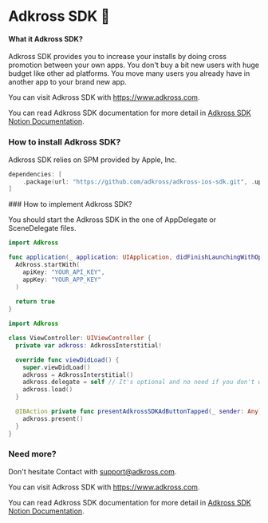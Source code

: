 # Adkross SDK 💚

#### What it Adkross SDK?

Adkross SDK provides you to increase your installs by doing cross promotion between your own apps. You don't buy a bit new users with huge budget like other ad platforms. You move many users you already have in another app to your brand new app. 

You can visit Adkross SDK with https://www.adkross.com.

You can read Adkross SDK documentation for more detail in [Adkross SDK Notion Documentation](https://tundra-lynx-197.notion.site/829188763a7b4057919078551650cdcd?v=e18c2c8222ba41eda7fc555441b60956).

### How to install Adkross SDK?

Adkross SDK relies on SPM provided by Apple, Inc.

```swift
dependencies: [
    .package(url: "https://github.com/adkross/adkross-ios-sdk.git", .upToNextMajor(from: "1.0.0"))
]
```

### How to implement Adkross SDK?

You should start the Adkross SDK in the one of AppDelegate or SceneDelegate files.

```swift
import Adkross

func application(_ application: UIApplication, didFinishLaunchingWithOptions launchOptions: [UIApplication.LaunchOptionsKey: Any]?) -> Bool {
  Adkross.startWith(
    apiKey: "YOUR_API_KEY",
    appKey: "YOUR_APP_KEY"
  )
        
  return true
}

```

```swift
import Adkross

class ViewController: UIViewController {
  private var adkross: AdkrossInterstitial!

  override func viewDidLoad() {
    super.viewDidLoad()
    adkross = AdkrossInterstitial()
    adkross.delegate = self // It's optional and no need if you don't want to handle callback from the Adkross SDK.
    adkross.load()
  }

  @IBAction private func presentAdkrossSDKAdButtonTapped(_ sender: Any) {
    adkross.present()
  }
}
```


### Need more?

Don't hesitate Contact with support@adkross.com.

You can visit Adkross SDK with https://www.adkross.com.

You can read Adkross SDK documentation for more detail in [Adkross SDK Notion Documentation](https://tundra-lynx-197.notion.site/829188763a7b4057919078551650cdcd?v=e18c2c8222ba41eda7fc555441b60956).
